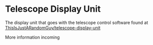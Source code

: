 # Telescope Display Unit

The display unit that goes with the telescope control software found at [ThisIsJustARandomGuy/telescope-display-unit](https://github.com/ThisIsJustARandomGuy/telescope-display-unit)

More information incoming
